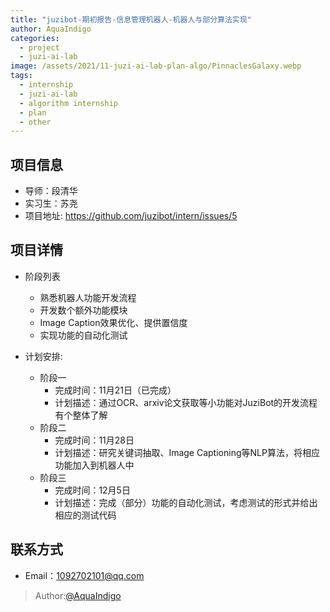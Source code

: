 ```yaml
---
title: "juzibot-期初报告-信息管理机器人-机器人与部分算法实现"
author: AquaIndigo
categories:
  - project
  - juzi-ai-lab
image: /assets/2021/11-juzi-ai-lab-plan-algo/PinnaclesGalaxy.webp
tags:
  - internship
  - juzi-ai-lab
  - algorithm internship
  - plan
  - other
---
```


## 项目信息

- 导师：段清华
- 实习生：苏尧
- 项目地址: <https://github.com/juzibot/intern/issues/5>

## 项目详情

- 阶段列表
  - 熟悉机器人功能开发流程
  - 开发数个额外功能模块
  - Image Caption效果优化、提供置信度
  - 实现功能的自动化测试

- 计划安排:
  - 阶段一
    - 完成时间：11月21日（已完成）
    - 计划描述：通过OCR、arxiv论文获取等小功能对JuziBot的开发流程有个整体了解
  - 阶段二
    - 完成时间：11月28日
    - 计划描述：研究关键词抽取、Image Captioning等NLP算法，将相应功能加入到机器人中
  - 阶段三
    - 完成时间：12月5日
    - 计划描述：完成（部分）功能的自动化测试，考虑测试的形式并给出相应的测试代码

## 联系方式

- Email：1092702101@qq.com

> Author:[@AquaIndigo](https://github.com/AquaIndigo)
